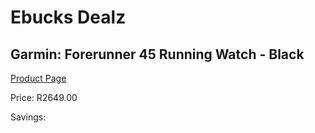 
# Ebucks Dealz
## Garmin: Forerunner 45 Running Watch - Black
[Product Page](https://www.ebucks.com/web/shop/productSelected.do?prodId=681143652&catId=872270976)

Price: R2649.00

Savings: 


	